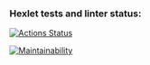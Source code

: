 ### Hexlet tests and linter status:
[![Actions Status](https://github.com/JeilYBLA/frontend-project-44/actions/workflows/hexlet-check.yml/badge.svg)](https://github.com/JeilYBLA/frontend-project-44/actions)

[![Maintainability](https://api.codeclimate.com/v1/badges/f4d4d79a847e99bcbce1/maintainability)](https://codeclimate.com/github/JeilYBLA/frontend-project-44/maintainability)
